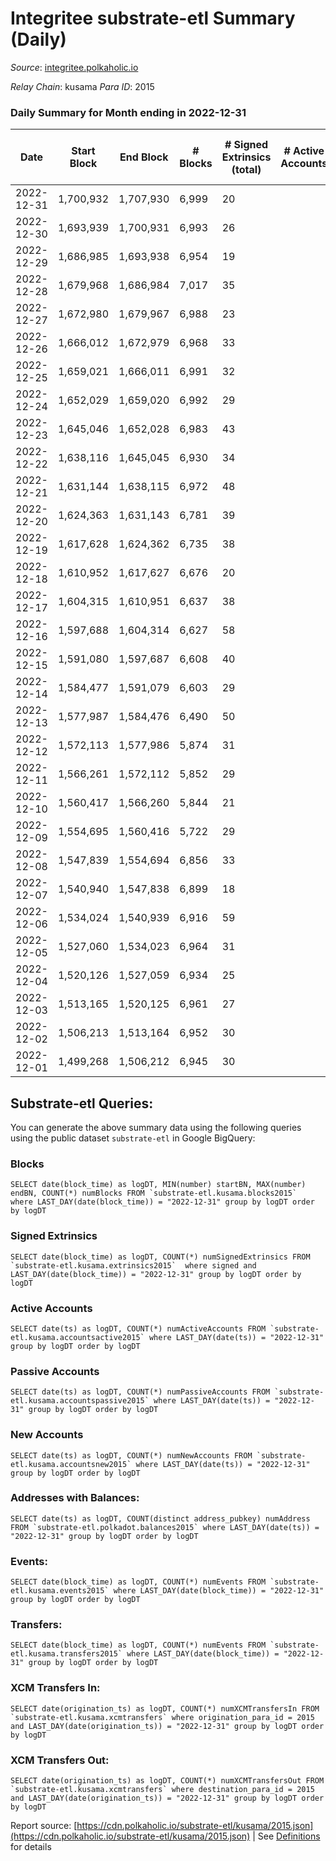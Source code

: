 # Integritee substrate-etl Summary (Daily)

_Source_: [integritee.polkaholic.io](https://integritee.polkaholic.io)

*Relay Chain*: kusama
*Para ID*: 2015



### Daily Summary for Month ending in 2022-12-31


| Date | Start Block | End Block | # Blocks | # Signed Extrinsics (total) | # Active Accounts | # Passive | # New | # Addresses with Balances | # Events | # Transfers | # XCM Transfers In | # XCM Transfers Out | Issues | 
| ---- | ----------- | --------- | -------- | --------------------------- | ----------------- | --------- | ----- | ------------------------- | -------- | ----------- | ------------------ | ------------------- | ------ |
| 2022-12-31 | 1,700,932 | 1,707,930 | 6,999 | 20 |  |  |  | 12,871 | 14,127 | 12 ($302.23) |   |   |  |
| 2022-12-30 | 1,693,939 | 1,700,931 | 6,993 | 26 |  |  |  | 12,869 | 14,150 | 13 ($344.86) |   |   |  |
| 2022-12-29 | 1,686,985 | 1,693,938 | 6,954 | 19 |  |  |  | 12,866 | 14,033 | 13 ($2,324.43) |   |   |  |
| 2022-12-28 | 1,679,968 | 1,686,984 | 7,017 | 35 |  |  |  | 12,865 | 14,256 | 19 ($884.30) |   |   |  |
| 2022-12-27 | 1,672,980 | 1,679,967 | 6,988 | 23 |  |  |  | 12,865 | 14,129 | 13 ($5,966.70) |   |   |  |
| 2022-12-26 | 1,666,012 | 1,672,979 | 6,968 | 33 |  |  |  | 12,865 | 14,144 | 15 ($449.18) |   |   |  |
| 2022-12-25 | 1,659,021 | 1,666,011 | 6,991 | 32 |  |  |  | 12,865 | 14,183 | 16 ($714.01) |   |   |  |
| 2022-12-24 | 1,652,029 | 1,659,020 | 6,992 | 29 |  |  |  | 12,865 | 14,162 | 11 ($2,734.07) |   |   |  |
| 2022-12-23 | 1,645,046 | 1,652,028 | 6,983 | 43 |  |  |  | 12,865 | 14,239 | 27 ($17,315.30) |   |   |  |
| 2022-12-22 | 1,638,116 | 1,645,045 | 6,930 | 34 |  |  |  | 12,863 | 14,083 | 18 ($22,725.55) |   |   |  |
| 2022-12-21 | 1,631,144 | 1,638,115 | 6,972 | 48 |  |  |  | 12,861 | 14,248 | 17 ($2,764.04) |   |   |  |
| 2022-12-20 | 1,624,363 | 1,631,143 | 6,781 | 39 |  |  |  | 12,860 | 13,811 | 24 ($4,256.50) |   |   |  |
| 2022-12-19 | 1,617,628 | 1,624,362 | 6,735 | 38 |  |  |  | 12,857 | 13,709 | 21 ($1,644.01) |   |   |  |
| 2022-12-18 | 1,610,952 | 1,617,627 | 6,676 | 20 |  |  |  | 12,856 | 13,483 | 11 ($780.30) |   |   |  |
| 2022-12-17 | 1,604,315 | 1,610,951 | 6,637 | 38 |  |  |  | 12,855 | 13,515 | 22 ($3,492.68) |   |   |  |
| 2022-12-16 | 1,597,688 | 1,604,314 | 6,627 | 58 |  |  |  | 12,854 | 13,620 | 28 ($1,840.70) |   |   |  |
| 2022-12-15 | 1,591,080 | 1,597,687 | 6,608 | 40 |  |  |  | 12,854 | 13,476 | 19 ($9,021.91) |   |   |  |
| 2022-12-14 | 1,584,477 | 1,591,079 | 6,603 | 29 |  |  |  | 12,850 | 13,409 | 21 ($4,255.06) |   |   |  |
| 2022-12-13 | 1,577,987 | 1,584,476 | 6,490 | 50 |  |  |  | 12,849 | 13,302 | 32 ($37,697.82) |   |   |  |
| 2022-12-12 | 1,572,113 | 1,577,986 | 5,874 | 31 |  |  |  |  | 11,940 | 20 ($2,159.83) |   |   |  |
| 2022-12-11 | 1,566,261 | 1,572,112 | 5,852 | 29 |  |  |  |  | 11,887 | 15 ($1,056.10) |   |   |  |
| 2022-12-10 | 1,560,417 | 1,566,260 | 5,844 | 21 |  |  |  |  | 11,822 | 11 ($592.69) |   |   |  |
| 2022-12-09 | 1,554,695 | 1,560,416 | 5,722 | 29 |  |  |  |  | 11,632 | 17 ($636.06) |   |   |  |
| 2022-12-08 | 1,547,839 | 1,554,694 | 6,856 | 33 |  |  |  | 12,845 | 13,926 | 24 ($5,294.19) |   | 1 ($0.32) |  |
| 2022-12-07 | 1,540,940 | 1,547,838 | 6,899 | 18 |  |  |  | 12,844 | 13,912 | 12 ($387.73) |   |   |  |
| 2022-12-06 | 1,534,024 | 1,540,939 | 6,916 | 59 |  |  |  | 12,844 | 14,204 | 43 ($13,626.77) |   |   |  |
| 2022-12-05 | 1,527,060 | 1,534,023 | 6,964 | 31 |  |  |  | 12,841 | 14,120 | 19 ($3,788.23) |   |   |  |
| 2022-12-04 | 1,520,126 | 1,527,059 | 6,934 | 25 |  |  |  | 12,841 | 14,027 | 14 ($409.65) |   |   |  |
| 2022-12-03 | 1,513,165 | 1,520,125 | 6,961 | 27 |  |  |  | 12,840 | 14,090 | 16 ($791.02) |   |   |  |
| 2022-12-02 | 1,506,213 | 1,513,164 | 6,952 | 30 |  |  |  | 12,840 | 14,095 | 15 ($2,461.15) |   |   |  |
| 2022-12-01 | 1,499,268 | 1,506,212 | 6,945 | 30 |  |  |  | 12,840 | 14,083 | 20 ($857.40) |   |   |  |

## Substrate-etl Queries:
You can generate the above summary data using the following queries using the public dataset `substrate-etl` in Google BigQuery:


### Blocks
```
SELECT date(block_time) as logDT, MIN(number) startBN, MAX(number) endBN, COUNT(*) numBlocks FROM `substrate-etl.kusama.blocks2015`  where LAST_DAY(date(block_time)) = "2022-12-31" group by logDT order by logDT
```


### Signed Extrinsics
```
SELECT date(block_time) as logDT, COUNT(*) numSignedExtrinsics FROM `substrate-etl.kusama.extrinsics2015`  where signed and LAST_DAY(date(block_time)) = "2022-12-31" group by logDT order by logDT
```


### Active Accounts
```
SELECT date(ts) as logDT, COUNT(*) numActiveAccounts FROM `substrate-etl.kusama.accountsactive2015` where LAST_DAY(date(ts)) = "2022-12-31" group by logDT order by logDT
```


### Passive Accounts
```
SELECT date(ts) as logDT, COUNT(*) numPassiveAccounts FROM `substrate-etl.kusama.accountspassive2015` where LAST_DAY(date(ts)) = "2022-12-31" group by logDT order by logDT
```


### New Accounts
```
SELECT date(ts) as logDT, COUNT(*) numNewAccounts FROM `substrate-etl.kusama.accountsnew2015` where LAST_DAY(date(ts)) = "2022-12-31" group by logDT order by logDT
```


### Addresses with Balances:
```
SELECT date(ts) as logDT, COUNT(distinct address_pubkey) numAddress FROM `substrate-etl.polkadot.balances2015` where LAST_DAY(date(ts)) = "2022-12-31" group by logDT order by logDT
```


### Events:
```
SELECT date(block_time) as logDT, COUNT(*) numEvents FROM `substrate-etl.kusama.events2015` where LAST_DAY(date(block_time)) = "2022-12-31" group by logDT order by logDT
```


### Transfers:
```
SELECT date(block_time) as logDT, COUNT(*) numEvents FROM `substrate-etl.kusama.transfers2015` where LAST_DAY(date(block_time)) = "2022-12-31" group by logDT order by logDT
```


### XCM Transfers In:
```
SELECT date(origination_ts) as logDT, COUNT(*) numXCMTransfersIn FROM `substrate-etl.kusama.xcmtransfers` where origination_para_id = 2015 and LAST_DAY(date(origination_ts)) = "2022-12-31" group by logDT order by logDT
```


### XCM Transfers Out:
```
SELECT date(origination_ts) as logDT, COUNT(*) numXCMTransfersOut FROM `substrate-etl.kusama.xcmtransfers` where destination_para_id = 2015 and LAST_DAY(date(origination_ts)) = "2022-12-31" group by logDT order by logDT
```



Report source: [https://cdn.polkaholic.io/substrate-etl/kusama/2015.json](https://cdn.polkaholic.io/substrate-etl/kusama/2015.json) | See [Definitions](/DEFINITIONS.md) for details
